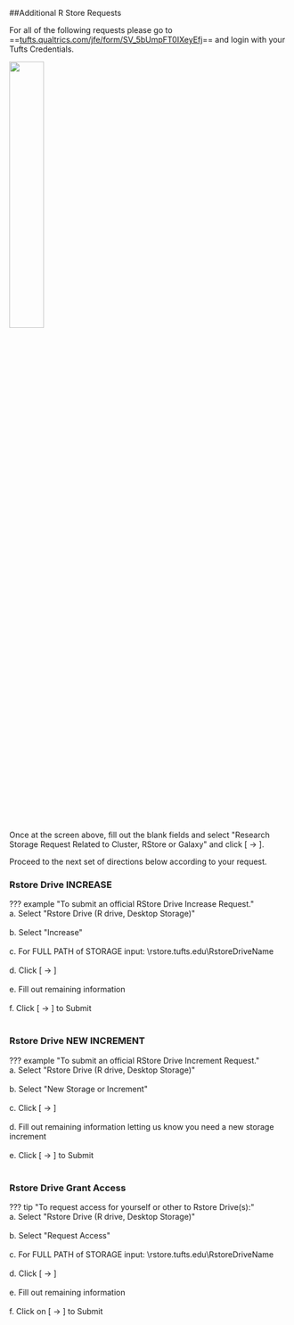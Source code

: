 ##Additional R Store Requests 

For all of the following requests please go to ==[tufts.qualtrics.com/jfe/form/SV_5bUmpFT0IXeyEfj](https://tufts.qualtrics.com/jfe/form/SV_5bUmpFT0IXeyEfj)== and login with your Tufts Credentials. 

<img src="https://i.imgur.com/q7wx5t7.png"  width="35%" height="35%">

Once at the screen above, fill out the blank fields and select "Research Storage Request Related to Cluster, RStore or Galaxy" and click [ → ]. 

Proceed to the next set of directions below according to your request.  

### **Rstore Drive INCREASE** 

??? example "To submit an official RStore Drive Increase Request."
    <br>
    a. Select "Rstore Drive (R drive, Desktop Storage)" <br> <br>
    b. Select "Increase" <br> <br>
    c. For FULL PATH of STORAGE input: \\rstore.tufts.edu\RstoreDriveName <br> <br>
    d. Click [ → ] <br> <br>
    e. Fill out remaining information <br> <br>
    f. Click [ → ] to Submit <br> <br>



### **Rstore Drive NEW INCREMENT**

??? example "To submit an official RStore Drive Increment Request."
    <br>
    a. Select "Rstore Drive (R drive, Desktop Storage)" <br> <br>
    b. Select "New Storage or Increment" <br> <br>
    c. Click [ → ] <br> <br>
    d. Fill out remaining information letting us know you need a new storage increment <br> <br>
    e. Click [ → ] to Submit <br> <br>


### **Rstore Drive Grant Access**

??? tip "To request access for yourself or other to Rstore Drive(s):"
    <br>
    a. Select "Rstore Drive (R drive, Desktop Storage)" <br> <br>
    b. Select "Request Access" <br> <br>
    c. For FULL PATH of STORAGE input: \\rstore.tufts.edu\RstoreDriveName <br> <br>
    d. Click [ → ] <br> <br>
    e. Fill out remaining information <br> <br>
    f. Click on [ → ] to Submit <br> <br>
